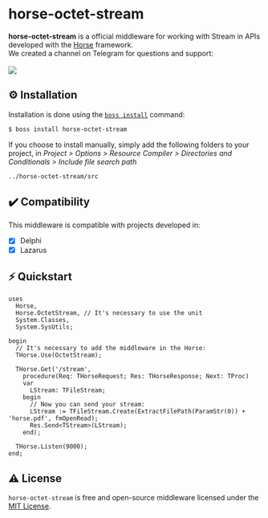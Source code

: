 # horse-octet-stream
<b>horse-octet-stream</b> is a official middleware for working with Stream in APIs developed with the <a href="https://github.com/HashLoad/horse">Horse</a> framework.
<br>We created a channel on Telegram for questions and support:<br><br>
<a href="https://t.me/hashload">
  <img src="https://img.shields.io/badge/telegram-join%20channel-7289DA?style=flat-square">
</a>

## ⚙️ Installation
Installation is done using the [`boss install`](https://github.com/HashLoad/boss) command:
``` sh
$ boss install horse-octet-stream
```
If you choose to install manually, simply add the following folders to your project, in *Project > Options > Resource Compiler > Directories and Conditionals > Include file search path*
```
../horse-octet-stream/src
```

## ✔️ Compatibility
This middleware is compatible with projects developed in:
- [X] Delphi
- [X] Lazarus

## ⚡️ Quickstart
```delphi
uses
  Horse,
  Horse.OctetStream, // It's necessary to use the unit
  System.Classes,
  System.SysUtils;

begin
  // It's necessary to add the middleware in the Horse:
  THorse.Use(OctetStream);

  THorse.Get('/stream',
    procedure(Req: THorseRequest; Res: THorseResponse; Next: TProc)
    var
      LStream: TFileStream;
    begin
      // Now you can send your stream:
      LStream := TFileStream.Create(ExtractFilePath(ParamStr(0)) + 'horse.pdf', fmOpenRead);
      Res.Send<TStream>(LStream);
    end);

  THorse.Listen(9000);
end;
```

## ⚠️ License
`horse-octet-stream` is free and open-source middleware licensed under the [MIT License](https://github.com/HashLoad/horse-octet-stream/blob/master/LICENSE). 
